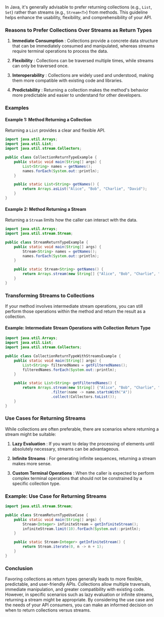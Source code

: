 In Java, it's generally advisable to prefer returning collections (e.g., `List`, `Set`) rather than streams (e.g., `Stream<T>`) from methods. This guideline helps enhance the usability, flexibility, and comprehensibility of your API.

### Reasons to Prefer Collections Over Streams as Return Types

1. **Immediate Consumption** : Collections provide a concrete data structure that can be immediately consumed and manipulated, whereas streams require terminal operations to process the data.

2. **Flexibility** : Collections can be traversed multiple times, while streams can only be traversed once.

3. **Interoperability** : Collections are widely used and understood, making them more compatible with existing code and libraries.

4. **Predictability** : Returning a collection makes the method's behavior more predictable and easier to understand for other developers.

### Examples

#### Example 1: Method Returning a Collection

Returning a `List` provides a clear and flexible API.

```java
import java.util.Arrays;
import java.util.List;
import java.util.stream.Collectors;

public class CollectionReturnTypeExample {
    public static void main(String[] args) {
        List<String> names = getNames();
        names.forEach(System.out::println);
    }

    public static List<String> getNames() {
        return Arrays.asList("Alice", "Bob", "Charlie", "David");
    }
}
```

#### Example 2: Method Returning a Stream

Returning a `Stream` limits how the caller can interact with the data.

```java
import java.util.Arrays;
import java.util.stream.Stream;

public class StreamReturnTypeExample {
    public static void main(String[] args) {
        Stream<String> names = getNames();
        names.forEach(System.out::println);
    }

    public static Stream<String> getNames() {
        return Arrays.stream(new String[] {"Alice", "Bob", "Charlie", "David"});
    }
}
```

### Transforming Streams to Collections

If your method involves intermediate stream operations, you can still perform those operations within the method and return the result as a collection.

#### Example: Intermediate Stream Operations with Collection Return Type

```java
import java.util.Arrays;
import java.util.List;
import java.util.stream.Collectors;

public class CollectionReturnTypeWithStreamsExample {
    public static void main(String[] args) {
        List<String> filteredNames = getFilteredNames();
        filteredNames.forEach(System.out::println);
    }

    public static List<String> getFilteredNames() {
        return Arrays.stream(new String[] {"Alice", "Bob", "Charlie", "David"})
                     .filter(name -> name.startsWith("A"))
                     .collect(Collectors.toList());
    }
}
```

### Use Cases for Returning Streams

While collections are often preferable, there are scenarios where returning a stream might be suitable:

1. **Lazy Evaluation** : If you want to delay the processing of elements until absolutely necessary, streams can be advantageous.

2. **Infinite Streams** : For generating infinite sequences, returning a stream makes more sense.

3. **Custom Terminal Operations** : When the caller is expected to perform complex terminal operations that should not be constrained by a specific collection type.

### Example: Use Case for Returning Streams

```java
import java.util.stream.Stream;

public class StreamReturnTypeUseCase {
    public static void main(String[] args) {
        Stream<Integer> infiniteStream = getInfiniteStream();
        infiniteStream.limit(10).forEach(System.out::println);
    }

    public static Stream<Integer> getInfiniteStream() {
        return Stream.iterate(0, n -> n + 1);
    }
}
```

### Conclusion

Favoring collections as return types generally leads to more flexible, predictable, and user-friendly APIs. Collections allow multiple traversals, immediate manipulation, and greater compatibility with existing code. However, in specific scenarios such as lazy evaluation or infinite streams, returning a stream might be appropriate. By considering the use case and the needs of your API consumers, you can make an informed decision on when to return collections versus streams.
